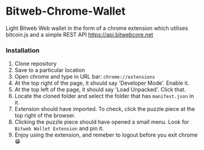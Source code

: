 # Bitweb-Chrome-Wallet
Light Bitweb Web wallet in the form of a chrome extension which utilises bitcoin.js and a simple REST API https://api.bitwebcore.net


### Installation

1. Clone repository
2. Save to a particular location
3. Open chrome and type in URL bar: `chrome://extensions`
4. At the top right of the page, it should say 'Developer Mode'. Enable it.
5. At the top left of the page, it should say 'Load Unpacked'. Click that.
6. Locate the cloned folder and select the folder that has `manifest.json` in it.
7. Extension should have imported. To check, click the puzzle piece at the top right of the browser.
8. Clicking the puzzle piece should have opened a small menu. Look for `Bitweb Wallet Extension` and pin it.
9. Enjoy using the extension, and remeber to logout before you exit chrome :grin:
